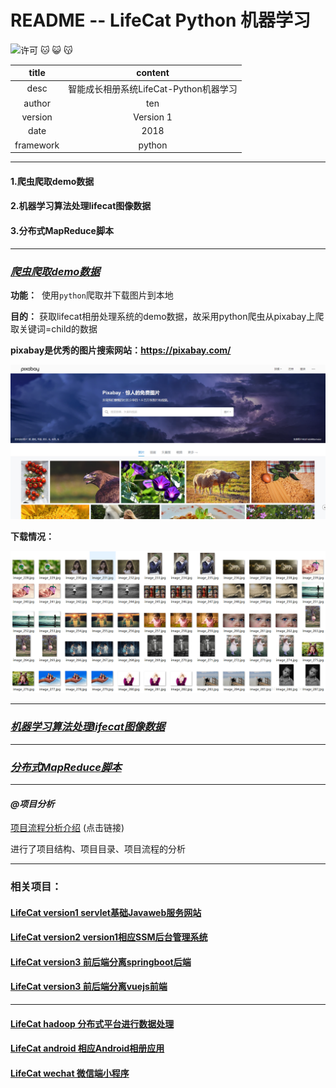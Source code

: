 README -- LifeCat Python 机器学习
===========================
![许可](https://img.shields.io/dub/l/vibe-d.svg) 
:cat: :smiley_cat: :kissing_cat:

|title|content|
|:---:|:---:
|desc|智能成长相册系统LifeCat-Python机器学习
|author|ten
|version|Version 1
|date|2018
|framework|python
******************************************************************************

#### 1.爬虫爬取demo数据 
#### 2.机器学习算法处理lifecat图像数据 
#### 3.分布式MapReduce脚本

******************************************************************************
### _[爬虫爬取demo数据](#)_
**功能：**
  使用`python`爬取并下载图片到本地  
  
**目的：**
  获取lifecat相册处理系统的demo数据，故采用python爬虫从pixabay上爬取关键词=child的数据

**pixabay是优秀的图片搜索网站：https://pixabay.com/**

![image](images/show-1.png)

**下载情况：**

![image](images/show-2.png)

---------------------------------
### _[机器学习算法处理lifecat图像数据](#)_


---------------------------------
### _[分布式MapReduce脚本](distributed_crawler/README.md)_

*****************************************************************************
  #### _@项目分析_
  
  [项目流程分析介绍](https://zhuanlan.zhihu.com/p/41211110) (点击链接)  
  
  进行了项目结构、项目目录、项目流程的分析

******************************************************************************
### 相关项目：
 #### [LifeCat version1 servlet基础Javaweb服务网站](https://github.com/kevinten10/lifecatweb)
 #### [LifeCat version2 version1相应SSM后台管理系统](https://github.com/kevinten10/SSM-lifecat)
 #### [LifeCat version3 前后端分离springboot后端](https://github.com/kevinten10/springboot-lifecat)
 #### [LifeCat version3 前后端分离vuejs前端](https://github.com/kevinten10/Web-lifecat)
 *****************************************************************************
  #### [LifeCat hadoop 分布式平台进行数据处理](https://github.com/kevinten10/Hadoop-lifecat)
  #### [LifeCat android 相应Android相册应用](https://github.com/kevinten10/Android-lifecat)
  #### [LifeCat wechat 微信端小程序](https://github.com/kevinten10/WeChat-lifecat)


